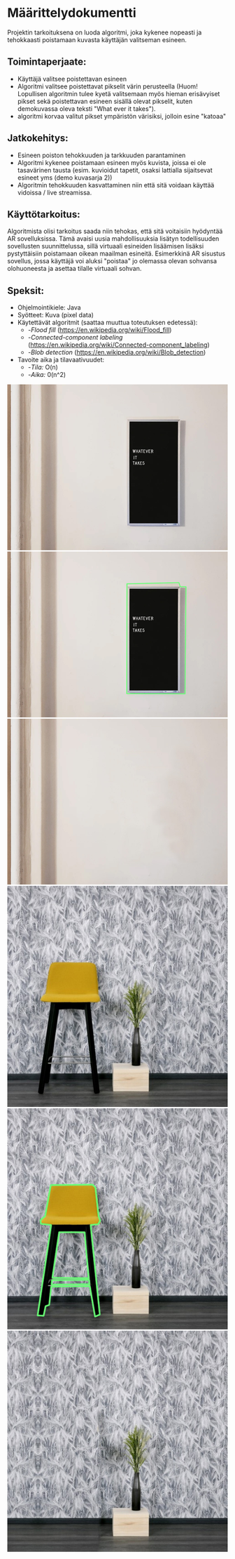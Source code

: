# Määrittelydokumentti

Projektin tarkoituksena on luoda algoritmi, joka kykenee nopeasti ja tehokkaasti poistamaan kuvasta käyttäjän valitseman esineen.

## Toimintaperjaate:
- Käyttäjä valitsee poistettavan esineen
- Algoritmi valitsee poistettavat pikselit värin perusteella (Huom! Lopullisen algoritmin tulee kyetä valitsemaan myös hieman erisävyiset pikset sekä poistettavan esineen sisällä olevat pikselit, kuten demokuvassa oleva teksti "What ever it takes").
- algoritmi korvaa valitut pikset ympäristön värisiksi, jolloin esine "katoaa"

## Jatkokehitys:
- Esineen poiston tehokkuuden ja tarkkuuden parantaminen
- Algoritmi kykenee poistamaan esineen myös kuvista, joissa ei ole tasavärinen tausta (esim. kuvioidut tapetit, osaksi lattialla sijaitsevat esineet yms (demo kuvasarja 2))
- Algoritmin tehokkuuden kasvattaminen niin että sitä voidaan käyttää vidoissa / live streamissa.

## Käyttötarkoitus:
Algoritmista olisi tarkoitus saada niin tehokas, että sitä voitaisiin hyödyntää AR sovelluksissa. Tämä avaisi uusia mahdollisuuksia lisätyn todellisuuden sovellusten suunnittelussa, sillä virtuaali esineiden lisäämisen lisäksi pystyttäisiin poistamaan oikean maailman esineitä.
Esimerkkinä AR sisustus sovellus, jossa käyttäjä voi aluksi "poistaa" jo olemassa olevan sohvansa olohuoneesta ja asettaa tilalle virtuaali sohvan.

## Speksit:
- Ohjelmointikiele: Java
- Syötteet: Kuva (pixel data)
- Käytettävät algoritmit (saattaa muuttua toteutuksen edetessä):
  * -*Flood fill* (https://en.wikipedia.org/wiki/Flood_fill) 
  * -*Connected-component labeling* (https://en.wikipedia.org/wiki/Connected-component_labeling)
  * -*Blob detection* (https://en.wikipedia.org/wiki/Blob_detection)
- Tavoite aika ja tilavaativuudet: 
  * -*Tila:* O(n)
  * -*Aika:* 0(n^2)

![Demokuva 1](https://github.com/ollisami/Splash/blob/master/Dokumentaatio/Kuvat/Demo_1.jpg)
![Demokuva 2](https://github.com/ollisami/Splash/blob/master/Dokumentaatio/Kuvat/Demo_2.jpg)
![Demokuva 3](https://github.com/ollisami/Splash/blob/master/Dokumentaatio/Kuvat/Demo_3.jpg)
![Demokuva 4](https://github.com/ollisami/Splash/blob/master/Dokumentaatio/Kuvat/Demo_4.jpg)
![Demokuva 5](https://github.com/ollisami/Splash/blob/master/Dokumentaatio/Kuvat/Demo_5.jpg)
![Demokuva 6](https://github.com/ollisami/Splash/blob/master/Dokumentaatio/Kuvat/Demo_6.jpg)
